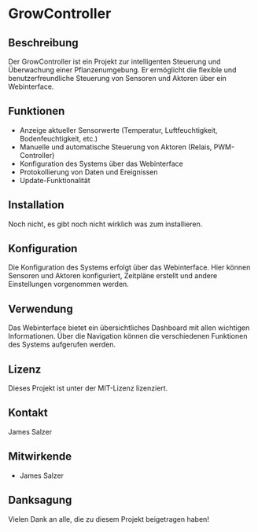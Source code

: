 # GrowController

## Beschreibung

Der GrowController ist ein Projekt zur intelligenten Steuerung und Überwachung einer Pflanzenumgebung. Er ermöglicht die flexible und benutzerfreundliche Steuerung von Sensoren und Aktoren über ein Webinterface.

## Funktionen

*   Anzeige aktueller Sensorwerte (Temperatur, Luftfeuchtigkeit, Bodenfeuchtigkeit, etc.)
*   Manuelle und automatische Steuerung von Aktoren (Relais, PWM-Controller)
*   Konfiguration des Systems über das Webinterface
*   Protokollierung von Daten und Ereignissen
*   Update-Funktionalität

## Installation

Noch nicht, es gibt noch nicht wirklich was zum installieren.

## Konfiguration

Die Konfiguration des Systems erfolgt über das Webinterface. Hier können Sensoren und Aktoren konfiguriert, Zeitpläne erstellt und andere Einstellungen vorgenommen werden.

## Verwendung

Das Webinterface bietet ein übersichtliches Dashboard mit allen wichtigen Informationen. Über die Navigation können die verschiedenen Funktionen des Systems aufgerufen werden.

## Lizenz

Dieses Projekt ist unter der MIT-Lizenz lizenziert.

## Kontakt

James Salzer

## Mitwirkende

*   James Salzer

## Danksagung

Vielen Dank an alle, die zu diesem Projekt beigetragen haben!